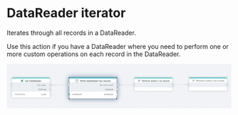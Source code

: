 # DataReader iterator

Iterates through all records in a DataReader.

Use this action if you have a DataReader where you need to perform one or more custom operations on each record in the DataReader.

![img](../../../../images/flow/datareader-iterator.png)
